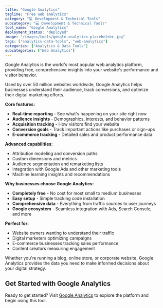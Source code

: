 ```yaml
---
title: "Google Analytics"
tagline: "Free web analytics"
category: "💻 Development & Technical Tools"
subcategory: "💻 Development & Technical Tools"
tool_name: "Google Analytics"
deployment_status: "deployed"
image: "/images/tools/google-analytics-placeholder.jpg"
tags: ["analytics-data-tools", "web-analytics"]
categories: ["Analytics & Data Tools"]
subcategories: ["Web Analytics"]
---
```

Google Analytics is the world's most popular web analytics platform, providing free, comprehensive insights into your website's performance and visitor behavior.

Used by over 50 million websites worldwide, Google Analytics helps businesses understand their audience, track conversions, and optimize their digital marketing efforts.

**Core features:**
- **Real-time reporting** - See what's happening on your site right now
- **Audience insights** - Demographics, interests, and behavior patterns
- **Acquisition tracking** - How visitors find your website
- **Conversion goals** - Track important actions like purchases or sign-ups
- **E-commerce tracking** - Detailed sales and product performance data

**Advanced capabilities:**
- Attribution modeling and conversion paths
- Custom dimensions and metrics
- Audience segmentation and remarketing lists
- Integration with Google Ads and other marketing tools
- Machine learning insights and recommendations

**Why businesses choose Google Analytics:**
- **Completely free** - No cost for most small to medium businesses
- **Easy setup** - Simple tracking code installation
- **Comprehensive data** - Everything from traffic sources to user journeys
- **Google ecosystem** - Seamless integration with Ads, Search Console, and more

**Perfect for:**
- Website owners wanting to understand their traffic
- Digital marketers optimizing campaigns
- E-commerce businesses tracking sales performance
- Content creators measuring engagement

Whether you're running a blog, online store, or corporate website, Google Analytics provides the data you need to make informed decisions about your digital strategy.

## Get Started with Google Analytics

Ready to get started? Visit [Google Analytics](https://analytics.google.com) to explore the platform and begin using this tool.